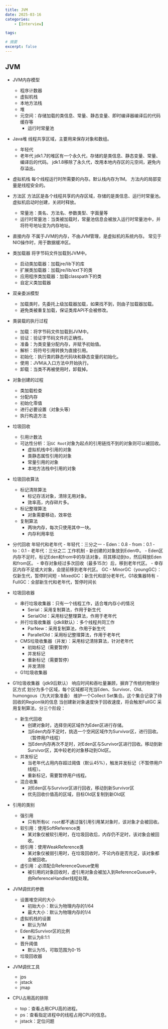 ```yaml
---
title: JVM
date: 2025-03-16
categories: 
    - [Interview]

tags: 

# 摘要
excerpt: false
---
```


## JVM
- JVM内存模型
    - 程序计数器
    - 虚拟机栈
    - 本地方法栈
    - 堆
    - 元空间：存储加载的类信息、常量、静态变量、即时编译器编译后的代码缓存等
        - 运行时常量池


- Java堆
线程共享区域，主要用来保存对象和数组。
    - 年轻代
    - 老年代
jdk1.7的堆区有一个永久代，存储的是类信息、静态变量、常量、编译后的代码。
jdk1.8移除了永久代，改用本地内存区的元空间，避免内存溢出。

- 虚拟机栈
每个线程运行时所需要的内存。默认栈内存为1M。
方法内的局部变量是线程安全的。

- 方法区
方法区是各个线程共享的内存区域，存储的是类信息、运行时常量池。
虚拟机启动时创建，关闭时释放。
    - 常量池：类名、方法名、参数类型、字面量等
    - 运行时常量池：当类被加载时，常量池信息会被放入运行时常量池中，并将符号地址变为内存地址。

- 直接内存
不属于JVM的内存，不由JVM管理，是虚拟机的系统内存。
常见于NIO操作时，用于数据缓冲区。

- 类加载器
将字节码文件加载到JVM中。
    - 启动类加载器：加载jre/lib下的库
    - 扩展类加载器：加载jre/lib/ext下的类
    - 应用程序类加载器：加载classpath下的类
    - 自定义类加载器

- 双亲委派模型
    - 加载类时，先委托上级加载器加载，如果找不到，则由子加载器加载。
    - 避免类被重复加载，保证类库API不会被修改。

- 类装载的执行过程
    - 加载：将字节码文件加载到JVM中。
    - 验证：验证字节码文件的正确性。
    - 准备：为类变量分配内存，并赋予初始值。
    - 解析：将符号引用转换为直接引用。
    - 初始化：执行类的静态代码块和静态变量的初始化。
    - 使用：JVM从入口方法中开始执行。
    - 卸载：当类不再被使用时，卸载掉。

- 对象创建的过程
    - 类加载检查
    - 分配内存
    - 初始化零值
    - 进行必要设置（对象头等）
    - 执行构造方法

- 垃圾回收
    - 引用计数法
    - 可达性分析：沿`GC Root`对象为起点的引用链找不到的对象则可以被回收。
        - 虚拟机栈中引用的对象
        - 类静态属性引用的对象
        - 常量引用的对象
        - 本地方法栈中引用的对象

- 垃圾回收算法
    - 标记清除算法
        - 标记存活对象，清除无用对象。
        - 效率高，内存碎片多。
    - 标记整理算法
        - 对象需要移动，效率低
    - 复制算法
        - 两块内存，每次只使用其中一块。
        - 内存利用率低

- 分代回收
    年轻代和老年代
        - 年轻代：三分之一
            - Eden：0.8
            - from：0.1
            - to：0.1
        - 老年代：三分之二
    工作机制
        - 新创建的对象放到Eden中。
        - Eden区内存不足时，标记Eden和from中的存活对象，将其移动到to，然后释放Eden和from区。
        - 幸存对象经过多次回收（最多15次）后，移到老年代区。
        - 幸存区内存不足或大对象，会提前移到老年代区。
    GC
        - MinorGC（youngGC）：仅新生代，暂停时间短
        - MixedGC：新生代和部分老年代，G1收集器特有
        - FullGC：全部新生代和老年代，暂停时间长

- 垃圾回收器
    - 串行垃圾收集器：只有一个线程工作，适合堆内存小的情况
        - Serial：采用复制算法，作用于新生代
        - SerialOld：采用标记整理算法，作用于老年代
    - 并行垃圾收集器（jdk8默认）：多个线程共同工作
        - ParNew：采用复制算法，作用于新生代
        - ParallelOld：采用标记整理算法，作用于老年代
    - CMS垃圾收集器（并发）：采用标记清除算法，针对老年代
        - 初始标记（需要暂停）
        - 并发标记
        - 重新标记（需要暂停）
        - 并发清除
    - G1垃圾收集器

- G1垃圾收集器（jdk9后默认）
响应时间和吞吐量兼顾，摒弃了传统的物理分区方式
划分为多个区域，每个区域都可充当Eden、Survivor、Old、humongous（为大对象准备）
维护一个Collect Set集合。这个集合记录了待回收的Region块的信息
当创建新对象速度快于回收速度，将会触发FullGC
采用复制算法，分三个阶段：
    - 新生代回收
        - 创建对象时，选择空闲区域作为Eden区进行存储。
        - 当Eden内存不足时，挑选一个空闲区域作为Survivor区，进行回收。（暂停用户线程）
        - 当Eden内存再次不足时，对Eden区与Survivor区进行回收。移动到新Survivor区，其中较老的对象移动到Old区。
    - 并发标记
        - 当老年代占用内存超过阈值（默认45%），触发并发标记（不暂停用户线程）。
        - 重新标记，需要暂停用户线程。
    - 混合收集
        - 对Eden区与Survivor区进行回收，移动到新Survivor区
        - 优先回收价值高的区域，目标Old区复制到新Old区

- 引用的类别
    - 强引用
        - 只有所有`GC root`都不通过强引用引用某对象时，该对象才会被回收。
    - 软引用：使用SoftReference类
        - 某对象仅被软引用时，在垃圾回收后，内存仍不足时，该对象会被回收。
    - 弱引用：使用WeakReference类
        - 某对象仅被弱引用时，在垃圾回收时，不论内存是否充足，该对象都会被回收。
    - 虚引用：必须配合ReferenceQueue使用
        - 被引用的对象回收时，虚引用对象会被加入到ReferenceQueue中，由ReferenceHandler线程处理。

- JVM调优的参数
    - 设置堆空间的大小
        - 初始大小：默认为物理内存的1/64
        - 最大大小：默认为物理内存的1/4
    - 虚拟机栈的设置
        - 默认为1M
    - Eden和Survivor区的比例
        - 默认为8:1:1
    - 晋升阈值
        - 默认为15，可取范围为0-15
    - 垃圾回收器

- JVM调优工具
    - jps
    - jstack
    - jmap

- CPU占用高的排除
    - top：查看占用CPU高的进程。
    - ps：查看指定进程中的线程占用CPU的信息。
    - jstack：定位问题